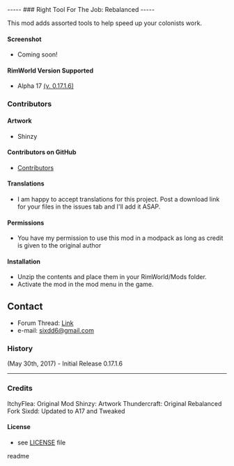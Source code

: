 <snippet>
  <content> 
----- 
### Right Tool For The Job: Rebalanced 
-----  


This mod adds assorted tools to help speed up your colonists work. 


#### Screenshot 
- Coming soon! 

#### RimWorld Version Supported 
- Alpha 17 [(v. 0.17.1.6)](https://github.com/Sixdd6/Right-Tool-for-the-Job-Rebalanced/files/1039005/Right-Tool-for-the-Job-Rebalanced.zip)

### Contributors 
#### Artwork 
- Shinzy 

#### Contributors on GitHub 
- [Contributors](https://github.com/Sixdd6/Right-Tool-for-the-Job-Rebalanced/graphs/contributors) 

#### Translations 
- I am happy to accept translations for this project. Post a download link for your files in the issues tab and I'll add it ASAP. 

#### Permissions 
- You have my permission to use this mod in a modpack as long as credit is given to the original author 

#### Installation 
- Unzip the contents and place them in your RimWorld/Mods folder. 
- Activate the mod in the mod menu in the game. 

## Contact 
- Forum Thread: [Link](https://ludeon.com/forums/index.php?topic=33092.0) 
- e-mail: [sixdd6@gmail.com](sixdd6@gmail.com) 

### History 
(May 30th, 2017) - Initial Release 0.17.1.6  
 
-----  
 
### Credits  
ItchyFlea: Original Mod 
Shinzy: Artwork 
Thundercraft: Original Rebalanced Fork 
Sixdd: Updated to A17 and Tweaked 


#### License  
- see [LICENSE](https://github.com/Sixdd6/Right-Tool-for-the-Job-Rebalanced/blob/master/LICENSE.md) file 
</content>
  <tabTrigger>readme</tabTrigger>
</snippet>